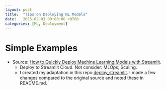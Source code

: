 ```yaml
---
layout: post
title:  "Tips on Deploying ML Models"
date:   2025-02-03 09:00:00 +0700
categories: [ML, Deployment]
---
```


# Simple Examples
* Source: [How to Quickly Deploy Machine Learning Models with Streamlit](https://machinelearningmastery.com/how-to-quickly-deploy-machine-learning-models-streamlit/).
  * Deploy to Streamlit Cloud. Not consider: MLOps, Scaling.
  * I created my adaptation in this repo [deploy_streamlit](https://github.com/tom-tin/deploy_streamlit/tree/main). I made a few changes compared to the original source and noted these in README.md.
